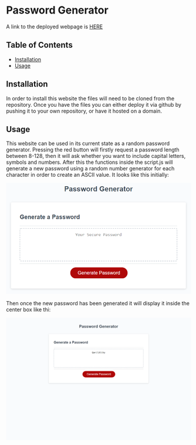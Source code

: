 # Password Generator

A link to the deployed webpage is [HERE](https://github.com/Travis297/password-generator)

 ## Table of Contents

* [Installation](#installation)
* [Usage](#usage)

## Installation

In order to install this website the files will need to be cloned from the repository.
Once you have the files you can either deploy it via github by pushing it to your own
repository, or have it hosted on a domain.

## Usage

This website can be used in its current state as a random password generator. Pressing
the red button will firstly request a password length between 8-128, then it will
ask whether you want to include capital letters, symbols and numbers. After this
the functions inside the script.js will generate a new password using a random number
generator for each character in order to create an ASCII value.
It looks like this initially:


![alt text](Assets/initial.png)


Then once the new password has been generated it will display it inside the center box
like thi:

![alt text](Assets/generated.png)